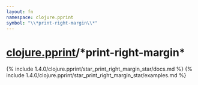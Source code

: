 ```yaml
---
layout: fn
namespace: clojure.pprint
symbol: "\\*print-right-margin\\*"
---
```


# [clojure.pprint](../)/\*print-right-margin\*

{% include 1.4.0/clojure.pprint/star_print_right_margin_star/docs.md %}
{% include 1.4.0/clojure.pprint/star_print_right_margin_star/examples.md %}

